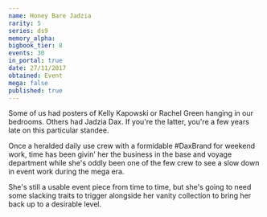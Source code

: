 ```yaml
---
name: Honey Bare Jadzia
rarity: 5
series: ds9
memory_alpha:
bigbook_tier: 8
events: 30
in_portal: true
date: 27/11/2017
obtained: Event
mega: false
published: true
---
```


Some of us had posters of Kelly Kapowski or Rachel Green hanging in our bedrooms. Others had Jadzia Dax. If you're the latter, you're a few years late on this particular standee.

Once a heralded daily use crew with a formidable #DaxBrand for weekend work, time has been givin' her the business in the base and voyage department while she's oddly been one of the few crew to see a slow down in event work during the mega era.

She's still a usable event piece from time to time, but she's going to need some slacking traits to trigger alongside her vanity collection to bring her back up to a desirable level.
